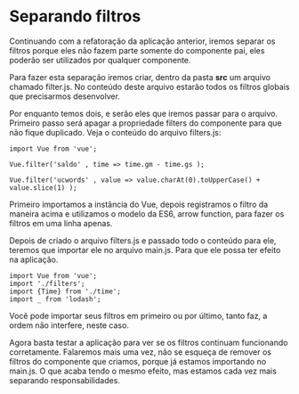 # Separando filtros

Continuando com a refatoração da aplicação anterior, iremos separar os filtros porque eles não fazem parte somente do componente pai, eles poderão ser utilizados por qualquer componente.

Para fazer esta separação iremos criar, dentro da pasta **src** um arquivo chamado filter.js. No conteúdo deste arquivo estarão todos os filtros globais que precisarmos desenvolver.

Por enquanto temos dois, e serão eles que iremos passar para o arquivo. Primeiro passo será apagar a propriedade filters do componente para que não fique duplicado. Veja o conteúdo do arquivo filters.js:

```
import Vue from 'vue';

Vue.filter('saldo' , time => time.gm - time.gs );

Vue.filter('ucwords' , value => value.charAt(0).toUpperCase() + value.slice(1) );
```

Primeiro importamos a instância do Vue, depois registramos o filtro da maneira acima e utilizamos o modelo da ES6, arrow function, para fazer os filtros em uma linha apenas.

Depois de criado o arquivo filters.js e passado todo o conteúdo para ele, teremos que importar ele no arquivo main.js. Para que ele possa ter efeito na aplicação.

```
import Vue from 'vue';
import './filters';
import {Time} from './time';
import _ from 'lodash';
```

Você pode importar seus filtros em primeiro ou por último, tanto faz, a ordem não interfere, neste caso.

Agora basta testar a aplicação para ver se os filtros continuam funcionando corretamente. Falaremos mais uma vez, não se esqueça de remover os filtros do componente que criamos, porque já estamos importando no main.js. O que acaba tendo o mesmo efeito, mas estamos cada vez mais separando responsabilidades.
